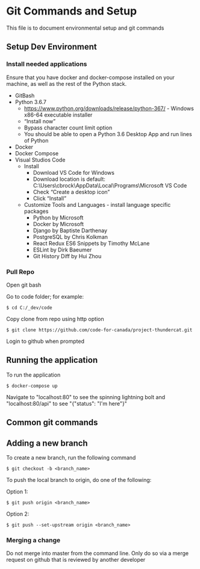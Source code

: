 # Git Commands and Setup

This file is to document environmental setup and git commands

## Setup Dev Environment

### Install needed applications

Ensure that you have docker and docker-compose installed on your machine, as well as the rest of the Python stack.
 * GitBash
 * Python 3.6.7
   * https://www.python.org/downloads/release/python-367/ - Windows x86-64 executable installer
   * “Install now”
   * Bypass character count limit option
   * You should be able to open a Python 3.6 Desktop App and run lines of Python
 * Docker
 * Docker Compose
 * Visual Studios Code
   * Install
     * Download VS Code for Windows
     * Download location is default: C:\Users\cbrock\AppData\Local\Programs\Microsoft VS Code
     * Check “Create a desktop icon”
     * Click “Install”
   * Customize Tools and Languages - install language specific packages
     * Python by Microsoft
     * Docker by Microsoft
     * Django by Baptiste Darthenay
     * PostgreSQL by Chris Kolkman
     * React Redux ES6 Snippets by Timothy McLane
     * ESLint by Dirk Baeumer
     * Git History Diff by Hui Zhou

### Pull Repo
Open git bash

Go to code folder; for example:
```shell
$ cd C:/_dev/code
```

Copy clone from repo using http option
```shell
$ git clone https://github.com/code-for-canada/project-thundercat.git
```

Login to github when prompted


## Running the application
To run the application
```shell
$ docker-compose up
```

Navigate to "localhost:80" to see the spinning lightning bolt and "localhost:80/api" to see "{"status": "I'm here"}"

## Common git commands

## Adding a new branch

To create a new branch, run the following command
```shell
$ git checkout -b <branch_name>
```

To push the local branch to origin, do one of the following:

Option 1:
```shell
$ git push origin <branch_name>
```

Option 2:
```shell
$ git push --set-upstream origin <branch_name>
```

### Merging a change

Do not merge into master from the command line. Only do so via a merge request on github that is reviewed by another developer